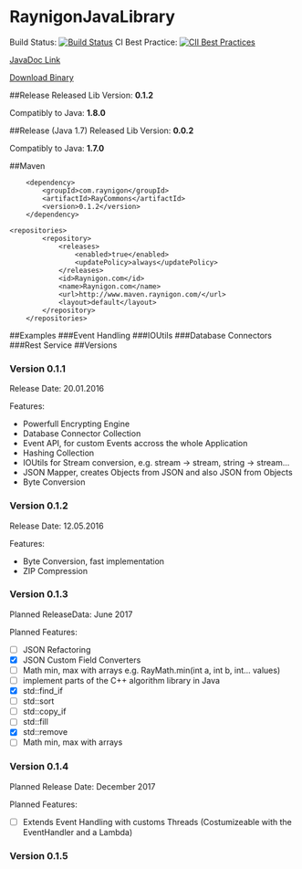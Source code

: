 # RaynigonJavaLibrary
Build Status: [![Build Status](https://travis-ci.org/raynigon/RaynigonJavaLibrary.svg?branch=master)](https://travis-ci.org/raynigon/RaynigonJavaLibrary)
CI Best Practice: [![CII Best Practices](https://bestpractices.coreinfrastructure.org/projects/522/badge)](https://bestpractices.coreinfrastructure.org/projects/522)


[JavaDoc Link](http://rccnet.de/javadoc/rayjavalib/index.html)

[Download Binary](http://rccnet.de/index.php/downloads/download/4-java/2-ray-java-lib)

##Release
Released Lib Version: **0.1.2**

Compatibly to Java: **1.8.0**

##Release (Java 1.7)
Released Lib Version: **0.0.2**

Compatibly to Java: **1.7.0**

##Maven

```
	<dependency>
		<groupId>com.raynigon</groupId>
		<artifactId>RayCommons</artifactId>
		<version>0.1.2</version>
	</dependency>
```

```
<repositories>
		<repository>
			<releases>
				<enabled>true</enabled>
				<updatePolicy>always</updatePolicy>
			</releases>
			<id>Raynigon.com</id>
			<name>Raynigon.com</name>
			<url>http://www.maven.raynigon.com/</url>
			<layout>default</layout>
		</repository>
	</repositories>
```

##Examples
###Event Handling
###IOUtils
###Database Connectors
###Rest Service
##Versions
### Version 0.1.1
Release Date: 20.01.2016

Features:
- Powerfull Encrypting Engine
- Database Connector Collection
- Event API, for custom Events accross the whole Application
- Hashing Collection
- IOUtils for Stream conversion, e.g. stream -> stream, string -> stream...
- JSON Mapper, creates Objects from JSON and also JSON from Objects
- Byte Conversion

### Version 0.1.2
Release Date: 12.05.2016

Features:
- Byte Conversion, fast implementation
- ZIP Compression

### Version 0.1.3
Planned ReleaseData: June 2017

Planned Features:
- [ ] JSON Refactoring
- [x] JSON Custom Field Converters
- [ ] Math min, max with arrays e.g. RayMath.min(int a, int b, int... values)
- [ ] implement parts of the C++ algorithm library in Java
 - [x] std::find_if
 - [ ] std::sort
 - [ ] std::copy_if
 - [ ] std::fill
 - [x] std::remove
 - [ ] Math min, max with arrays

### Version 0.1.4
Planned Release Date: December 2017

Planned Features:
  - [ ] Extends Event Handling with customs Threads (Costumizeable with the EventHandler and a Lambda)

### Version 0.1.5
